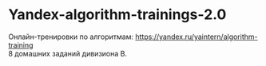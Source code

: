 # Yandex-algorithm-trainings-2.0
Онлайн-тренировки по алгоритмам: https://yandex.ru/yaintern/algorithm-training <br>
8 домашних заданий дивизиона B.
